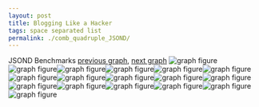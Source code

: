 ```yaml
---
layout: post
title: Blogging Like a Hacker
tags: space separated list
permalink: ./comb_quadruple_JSOND/
---
```


JSOND Benchmarks
[previous graph](./comb_quadruple_H/), [next graph](./comb_quadruple_K/)
<img src="./images/quadruple/JSOND/JSOND-AVL_box.png" alt="graph figure"><img src="./images/quadruple/JSOND/JSOND-A_box.png" alt="graph figure"><img src="./images/quadruple/JSOND/JSOND-CYPHERD_box.png" alt="graph figure"><img src="./images/quadruple/JSOND/JSOND-EGG_box.png" alt="graph figure"><img src="./images/quadruple/JSOND/JSOND-FACE_box.png" alt="graph figure"><img src="./images/quadruple/JSOND/JSOND-FLOYD_box.png" alt="graph figure"><img src="./images/quadruple/JSOND/JSOND-F_box.png" alt="graph figure"><img src="./images/quadruple/JSOND/JSOND-H_box.png" alt="graph figure"><img src="./images/quadruple/JSOND/JSOND-JSOND_box.png" alt="graph figure"><img src="./images/quadruple/JSOND/JSOND-K_box.png" alt="graph figure"><img src="./images/quadruple/JSOND/JSOND-O_box.png" alt="graph figure"><img src="./images/quadruple/JSOND/JSOND-PDFD_box.png" alt="graph figure"><img src="./images/quadruple/JSOND/JSOND-RB_box.png" alt="graph figure"><img src="./images/quadruple/JSOND/JSOND-ROD_box.png" alt="graph figure"><img src="./images/quadruple/JSOND/JSOND-SMATRIX_box.png" alt="graph figure"><img src="./images/quadruple/JSOND/JSOND-SORTD_box.png" alt="graph figure"><img src="./images/quadruple/JSOND/JSOND-ZB_box.png" alt="graph figure">